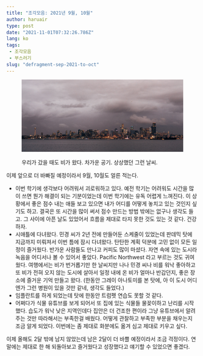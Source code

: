 ```yaml
---
title: "조각모음: 2021년 9월, 10월"
author: haruair
type: post
date: "2021-11-01T07:32:26.786Z"
lang: ko
tags:
 - 조각모음
 - 부스러기
slug: "defragment-sep-2021-to-oct"
---
```


<figure>

![](./seattle.jpg)

<figcaption>우리가 갔을 때도 비가 왔다. 차가운 공기. 상상했던 그런 날씨.</figcaption>
</figure>

이제 앞으로 더 바빠질 예정이라서 9월, 10월도 얼른 적는다.

- 이번 학기에 생각보다 어려워서 괴로워하고 있다. 예전 학기는 어려워도 시간을 많이 쓰면 뭔가 해결이 되는 기분이었는데 이번 학기에는 유독 어렵게 느껴진다. 이 상황에서 좋은 점수 내는 애들 보고 있으면 내가 어디를 어떻게 놓치고 있는 것인지 싶기도 하고. 결국은 또 시간을 많이 써서 점수 만드는 방법 밖에는 없구나 생각도 들고. 그 사이에 아픈 날도 있었어서 흐름을 제대로 타지 못한 것도 있는 것 같다. 건강하자.
- 시애틀에 다녀왔다. 민경 씨가 2년 전에 만들어둔 스케줄이 있었는데 판데믹 탓에 지금까지 미뤄져서 이번 틈에 잠시 다녀왔다. 탄탄한 계획 덕분에 고민 없이 모든 일정이 즐거웠다. 반가운 사람들도 만나고 커피도 많이 마셨다. 자연 속에 있는 도시라 녹음을 어디서나 볼 수 있어서 좋았다. Pacific Northwest 라고 부르는 것도 귀여웠다. 여행에서는 비가 번거롭기만 한 날씨지만 나나 민경 씨나 비를 워낙 좋아하고 또 비가 전혀 오지 않는 도시에 살아서 일정 내에 온 비가 얼마나 반갑던지, 좋은 장소에 즐거운 기억 만들고 왔다. (한동안 그레이 아나토미를 본 탓에, 아 이 도시 어디엔가 그런 병원이 있을 것만 같네, 생각도 들었다.)
- 임플란트를 하게 되었는데 탓에 한동안 트럼펫 연습도 못할 것 같다.
- 어쩌다가 식물 유튜브를 보게 되어서 또 집에 있는 식물들 물꽂이하고 난리를 시작했다. 습도가 워낙 낮은 지역인데다 집안은 더 건조한 편이라 그냥 유튜브에서 알려주는 것만 따라해서는 부족한걸 배웠다. 어떻게 관찰하고 부족한 부분을 채우는지 조금 알게 되었다. 이번에는 좀 제대로 화분에도 옮겨 심고 제대로 키우고 싶다.

이제 올해도 2달 밖에 남지 않았는데 남은 2달이 더 바쁠 예정이라서 조금 걱정이다. 연말에는 제대로 한 해 되돌아보고 즐거웠다고 성장했다고 얘기할 수 있었으면 좋겠다.
